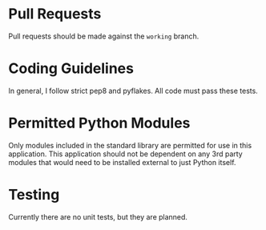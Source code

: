 # Pull Requests

Pull requests should be made against the `working` branch.

# Coding Guidelines

In general, I follow strict pep8 and pyflakes.  All code must pass these tests.

# Permitted Python Modules

Only modules included in the standard library are permitted for use in this application.  This application should not be dependent on any 3rd party modules that would need to be installed external to just Python itself.

# Testing

Currently there are no unit tests, but they are planned.
